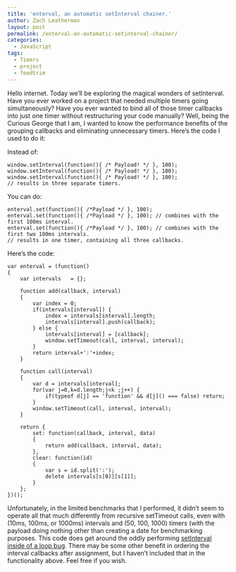 ```yaml
---
title: 'enterval, an automatic setInterval chainer.'
author: Zach Leatherman
layout: post
permalink: /enterval-an-automatic-setinterval-chainer/
categories:
  - JavaScript
tags:
  - Timers
  - project
  - feedtrim
---
```


Hello internet. Today we’ll be exploring the magical wonders of setInterval. Have you ever worked on a project that needed multiple timers going simultaneously? Have you ever wanted to bind all of those timer callbacks into just one timer without restructuring your code manually? Well, being the Curious George that I am, I wanted to know the performance benefits of the grouping callbacks and eliminating unnecessary timers. Here’s the code I used to do it:

Instead of:

    window.setInterval(function(){ /* Payload! */ }, 100);
    window.setInterval(function(){ /* Payload! */ }, 100);
    window.setInterval(function(){ /* Payload! */ }, 100); 
    // results in three separate timers.

You can do:

    enterval.set(function(){ /*Payload */ }, 100);
    enterval.set(function(){ /*Payload */ }, 100); // combines with the first 100ms interval.
    enterval.set(function(){ /*Payload */ }, 100); // combines with the first two 100ms intervals.
    // results in one timer, containing all three callbacks.

Here’s the code:

    var enterval = (function()
    {
        var intervals   = {};
     
        function add(callback, interval)
        {
            var index = 0;
            if(intervals[interval]) {
                index = intervals[interval].length;
                intervals[interval].push(callback);
            } else {
                intervals[interval] = [callback];
                window.setTimeout(call, interval, interval);
            }
            return interval+':'+index;
        }
     
        function call(interval)
        {
            var d = intervals[interval];
            for(var j=0,k=d.length;j<k ;j++) {
                if(typeof d[j] == 'function' && d[j]() === false) return;
            }
            window.setTimeout(call, interval, interval);
        }
     
        return {
            set: function(callback, interval, data)
            {
                return add(callback, interval, data);
            },
            clear: function(id)
            {
                var s = id.split(':');
                delete intervals[s[0]][s[1]];
            }
        };
    })();

Unfortunately, in the limited benchmarks that I performed, it didn’t seem to operate all that much differently from recursive setTimeout calls, even with (10ms, 100ms, or 1000ms) intervals and (50, 100, 1000) timers (with the payload doing nothing other than creating a date for benchmarking purposes. This code does get around the oddly performing [setInterval inside of a loop bug](http://www.zachleat.com/web/2007/12/23/problems-with-looping-through-windowsetinterval/). There may be some other benefit in ordering the interval callbacks after assignment, but I haven’t included that in the functionality above. Feel free if you wish.